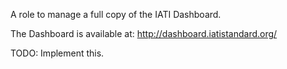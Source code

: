 A role to manage a full copy of the IATI Dashboard.

The Dashboard is available at: http://dashboard.iatistandard.org/

TODO: Implement this.
